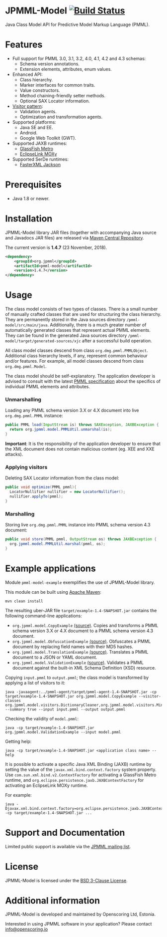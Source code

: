 JPMML-Model [![Build Status](https://travis-ci.org/jpmml/jpmml-model.png?branch=master)](https://travis-ci.org/jpmml/jpmml-model)
===========

Java Class Model API for Predictive Model Markup Language (PMML).

# Features #

* Full support for PMML 3.0, 3.1, 3.2, 4.0, 4.1, 4.2 and 4.3 schemas:
  * Schema version annotations.
  * Extension elements, attributes, enum values.
* Enhanced API:
  * Class hierarchy.
  * Marker interfaces for common traits.
  * Value constructors.
  * Method chaining-friendly setter methods.
  * Optional SAX Locator information.
* [Visitor pattern](http://en.wikipedia.org/wiki/Visitor_pattern):
  * Validation agents.
  * Optimization and transformation agents.
* Supported platforms:
  * Java SE and EE.
  * Android.
  * Google Web Toolkit (GWT).
* Supported JAXB runtimes:
  * [GlassFish Metro](https://metro.java.net)
  * [EclipseLink MOXy](https://www.eclipse.org/eclipselink)
* Supported SerDe runtimes:
  * [FasterXML Jackson](https://github.com/FasterXML/jackson)

# Prerequisites #

* Java 1.8 or newer.

# Installation #

JPMML-Model library JAR files (together with accompanying Java source and Javadocs JAR files) are released via [Maven Central Repository](http://repo1.maven.org/maven2/org/jpmml/).

The current version is **1.4.7** (23 November, 2018).

```xml
<dependency>
	<groupId>org.jpmml</groupId>
	<artifactId>pmml-model</artifactId>
	<version>1.4.7</version>
</dependency>
```

# Usage #

The class model consists of two types of classes. There is a small number of manually crafted classes that are used for structuring the class hierarchy. They are permanently stored in the Java sources directory `/pmml-model/src/main/java`. Additionally, there is a much greater number of automatically generated classes that represent actual PMML elements. They can be found in the generated Java sources directory `/pmml-model/target/generated-sources/xjc` after a successful build operation.

All class model classes descend from class `org.dmg.pmml.PMMLObject`. Additional class hierarchy levels, if any, represent common behaviour and/or features. For example, all model classes descend from class `org.dmg.pmml.Model`.

The class model should be self-explanatory. The application developer is advised to consult with the latest [PMML specification](http://dmg.org/pmml/v4-3/GeneralStructure.html) about the specifics of individual PMML elements and attributes.

### Unmarshalling ###

Loading any PMML schema version 3.X or 4.X document into live `org.dmg.pmml.PMML` instance:

```java
public PMML load(InputStream is) throws SAXException, JAXBException {
  return org.jpmml.model.PMMLUtil.unmarshal(is);
}
```

**Important**: It is the responsibility of the application developer to ensure that the XML document does not contain malicious content (eg. XEE and XXE attacks).

### Applying visitors ###

Deleting SAX Locator information from the class model:

```java
public void optimize(PMML pmml){
  LocatorNullifier nullifier = new LocatorNullifier();
  nullifier.applyTo(pmml);
}
```

### Marshalling ###

Storing live `org.dmg.pmml.PMML` instance into PMML schema version 4.3 document:

```java
public void store(PMML pmml, OutputStream os) throws JAXBException {
  org.jpmml.model.PMMLUtil.marshal(pmml, os);
}
```

# Example applications #

Module `pmml-model-example` exemplifies the use of JPMML-Model library.

This module can be built using [Apache Maven](http://maven.apache.org/):
```
mvn clean install
```

The resulting uber-JAR file `target/example-1.4-SNAPSHOT.jar` contains the following command-line applications:
* `org.jpmml.model.CopyExample` [(source)](https://github.com/jpmml/jpmml-model/blob/master/pmml-model-example/src/main/java/org/jpmml/model/CopyExample.java). Copies and transforms a PMML schema version 3.X or 4.X document to a PMML schema version 4.3 document.
* `org.jpmml.model.ObfuscationExample` [(source)](https://github.com/jpmml/jpmml-model/blob/master/pmml-model-example/src/main/java/org/jpmml/model/ObfuscationExample.java). Obfuscates a PMML document by replacing field names with their MD5 hashes.
* `org.jpmml.model.TranslationExample` [(source)](https://github.com/jpmml/jpmml-model/blob/master/pmml-model-example/src/main/java/org/jpmml/model/TranslationExample.java). Translates a PMML document to a JSON or YAML document.
* `org.jpmml.model.ValidationExample` [(source)](https://github.com/jpmml/jpmml-model/blob/master/pmml-model-example/src/main/java/org/jpmml/model/ValidationExample.java). Validates a PMML document against the built-in XML Schema Definition (XSD) resource.

Copying `input.pmml` to `output.pmml`; the class model is transformed by applying a list of visitors to it:
```
java -javaagent:../pmml-agent/target/pmml-agent-1.4-SNAPSHOT.jar -cp target/example-1.4-SNAPSHOT.jar org.jpmml.model.CopyExample --visitor-classes org.jpmml.model.visitors.DictionaryCleaner,org.jpmml.model.visitors.MiningSchemaCleaner --summary true --input input.pmml --output output.pmml
```

Checking the validity of `model.pmml`:
```
java -cp target/example-1.4-SNAPSHOT.jar org.jpmml.model.ValidationExample --input model.pmml
```

Getting help:
```
java -cp target/example-1.4-SNAPSHOT.jar <application class name> --help
```

It is possible to activate a specific Java XML Binding (JAXB) runtime by setting the value of the `javax.xml.bind.context.factory` system property. Use `com.sun.xml.bind.v2.ContextFactory` for activating a GlassFish Metro runtime, and `org.eclipse.persistence.jaxb.JAXBContextFactory` for activating an EclipseLink MOXy runtime.

For example:
```
java -Djavax.xml.bind.context.factory=org.eclipse.persistence.jaxb.JAXBContextFactory -cp target/example-1.4-SNAPSHOT.jar ...
```

# Support and Documentation #

Limited public support is available via the [JPMML mailing list](https://groups.google.com/forum/#!forum/jpmml).

# License #

JPMML-Model is licensed under the [BSD 3-Clause License](http://opensource.org/licenses/BSD-3-Clause).

# Additional information #

JPMML-Model is developed and maintained by Openscoring Ltd, Estonia.

Interested in using JPMML software in your application? Please contact [info@openscoring.io](mailto:info@openscoring.io)

